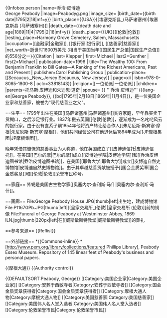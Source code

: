 {{Infobox person
|name=乔治·皮博迪<br>George Peabody
|image=Peabodyg.png
|image_size=
|birth_date={{birth date|1795|2|18|mf=y}}
|birth_place={{USA}}[[埃塞克斯县_(马萨诸塞州)|埃塞克斯县 (马萨诸塞州)]]
|death_date={{death date and age|1869|11|4|1795|2|18|mf=y}}
|death_place={{UK}}[[伦敦|伦敦]]
|resting_place=Harmony Grove Cemetery, Salem, Massachusetts
|occupation=[[金融家|金融家]], [[银行家|银行家]], [[慈善家|慈善家]]
|net_worth=逝世时1600万美元 (相当于美国当年[[国民生产总值|国民生产总值]]的556分之一)<ref name=Wealthy100>{{Citation | last=Klepper | first=Michael | last2=Gunther | first2=Michael | publication-date=1996 | title=The Wealthy 100: From Benjamin Franklin to Bill Gates—A Ranking of the Richest Americans, Past and Present | publisher=Carol Publishing Group | publication-place=[[Secaucus,_New_Jersey|Secaucus, New Jersey]] | page=xii | isbn=978-0-8065-1800-8 | oclc=33818143}}</ref>
|religion=[[一位论派|一位论派]]
|children=
|parents=托马斯·皮博迪和朱迪思·道奇
|spouse=
}}
'''乔治·皮博迪''' ({{lang-en|George Peabody}}, {{bd|1795年|2月18日|1869年|11月4日}}，是一位美国企业家和慈善家，被誉为"现代慈善业之父"。

==生平==
1795年出生在美国[[马萨诸塞州|马萨诸塞州]]贫穷家庭，早年靠买卖干货糊口，之后涉足银行业。1837年搬去英国[[伦敦|伦敦]]，逐渐成为一名叱咤风云的银行家。由于没有直系子嗣1854年他将资产转让给合作人[[朱尼厄斯·斯宾塞·摩根|朱尼厄斯·斯宾塞·摩根]]，他们共同经营公司在他退休后1864年成为[[JP摩根集团|JP摩根集团]]。

晚年凭借其慷慨的慈善事业为人称道，他在英国成立了[[皮博迪信托|皮博迪信托]]，在美国[[巴尔的摩|巴尔的摩]]成立[[皮博迪学院|皮博迪学院]]和[[乔治皮博迪图书馆|乔治皮博迪图书馆]]，在美国[[耶鲁大学|耶鲁大学]]成立[[皮博迪自然史博物馆|皮博迪自然史博物馆]]。由于其卓越慈善贡献被授予[[国会金质奖章|国会金质奖章]]和[[伦敦|伦敦]]荣誉市民称号。

==家庭==
外甥是美国古生物学家[[奥塞内尔·查利斯·马什|奥塞内尔·查利斯·马什]]。

==画廊==
<gallery>
File:George Peabody House.JPG|thumb|left|出生地，建成博物馆
File:P1167GPb.JPG|thumb|left|[[皇家交易所_(伦敦)|皇家交易所 (伦敦)]]前的铜像
File:Funeral of George Peabody at Westminster Abbey, 1869 ILN.jpg|thumb|220px|left|在[[威斯敏斯特教堂|威斯敏斯特教堂]]的葬礼
</gallery>

==参考来源==
{{Reflist}}

==外部链接==
*{{Commons-inline}}
*[http://www.pem.org/library/collections/featured Phillips Library], Peabody Essex Museum. Repository of 145 linear feet of Peabody's business and personal papers.

{{摩根大通}}
{{Authority control}}

{{DEFAULTSORT:Peabody, George}}
[[Category:美国企业家|Category:美国企业家]]
[[Category:安葬于西敏寺者|Category:安葬于西敏寺者]]
[[Category:国会金质奖章获得者|Category:国会金质奖章获得者]]
[[Category:摩根大通人物|Category:摩根大通人物]]
[[Category:美国慈善家|Category:美国慈善家]]
[[Category:美国伟人名人堂入选者|Category:美国伟人名人堂入选者]]
[[Category:伦敦荣誉市民|Category:伦敦荣誉市民]]